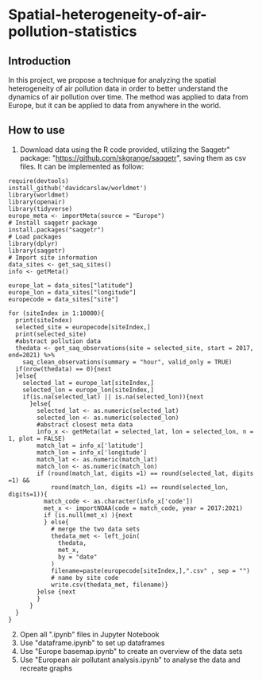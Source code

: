 # Spatial-heterogeneity-of-air-pollution-statistics
## Introduction
In this project, we propose a technique for analyzing the spatial heterogeneity of air pollution data in order to better understand the dynamics of air pollution over time. The method was applied to data from Europe, but it can be applied to data from anywhere in the world.

## How to use
1. Download data using the R code provided, utilizing the Saqgetr" package: "https://github.com/skgrange/saqgetr", saving them as csv files. It can be implemented as follow:
```
require(devtools)
install_github('davidcarslaw/worldmet')
library(worldmet)
library(openair)
library(tidyverse)
europe_meta <- importMeta(source = "Europe")
# Install saqgetr package
install.packages("saqgetr")
# Load packages
library(dplyr)
library(saqgetr)
# Import site information
data_sites <- get_saq_sites()
info <- getMeta()

europe_lat = data_sites["latitude"]
europe_lon = data_sites["longitude"]
europecode = data_sites["site"]

for (siteIndex in 1:10000){
  print(siteIndex)
  selected_site = europecode[siteIndex,]
  print(selected_site)
  #abstract pollution data
  thedata <- get_saq_observations(site = selected_site, start = 2017, end=2021) %>% 
    saq_clean_observations(summary = "hour", valid_only = TRUE)  
  if(nrow(thedata) == 0){next
  }else{
    selected_lat = europe_lat[siteIndex,]
    selected_lon = europe_lon[siteIndex,]
    if(is.na(selected_lat) || is.na(selected_lon)){next
      }else{
        selected_lat <- as.numeric(selected_lat)
        selected_lon <- as.numeric(selected_lon)
        #abstract closest meta data
        info_x <- getMeta(lat = selected_lat, lon = selected_lon, n = 1, plot = FALSE)
        match_lat = info_x['latitude']
        match_lon = info_x['longitude']
        match_lat <- as.numeric(match_lat)
        match_lon <- as.numeric(match_lon)
        if (round(match_lat, digits =1) == round(selected_lat, digits =1) && 
            round(match_lon, digits =1) == round(selected_lon, digits=1)){
          match_code <- as.character(info_x['code'])
          met_x <- importNOAA(code = match_code, year = 2017:2021)
          if (is.null(met_x) ){next
          } else{
            # merge the two data sets 
            thedata_met <- left_join(
              thedata,
              met_x,
              by = "date"
            )
            filename=paste(europecode[siteIndex,],".csv" , sep = "") 
            # name by site code
            write.csv(thedata_met, filename)}
        }else {next
        }
      }
  }
}
```

2. Open all ".ipynb" files in Jupyter Notebook
3. Use "dataframe.ipynb" to set up dataframes
4. Use "Europe basemap.ipynb" to create an overview of the data sets
5. Use "European air pollutant analysis.ipynb" to analyse the data and recreate graphs
